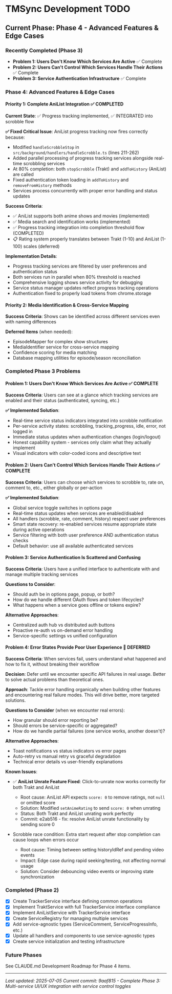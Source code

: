 # TMSync Development TODO

## Current Phase: Phase 4 - Advanced Features & Edge Cases

### Recently Completed (Phase 3)
- **Problem 1: Users Don't Know Which Services Are Active** ✅ Complete
- **Problem 2: Users Can't Control Which Services Handle Their Actions** ✅ Complete
- **Problem 3: Service Authentication Infrastructure** ✅ Complete

### Phase 4: Advanced Features & Edge Cases

#### Priority 1: Complete AniList Integration ✅ COMPLETED
**Current State**: ✅ Progress tracking implemented, ✅ INTEGRATED into scrobble flow

**✅ Fixed Critical Issue**: AniList progress tracking now fires correctly because:
- Modified `handleScrobbleStop` in `src/background/handlers/handleScrobble.ts` (lines 211-262)
- Added parallel processing of progress tracking services alongside real-time scrobbling services
- At 80% completion: both `stopScrobble` (Trakt) and `addToHistory` (AniList) are called
- Fixed authentication token loading in `addToHistory` and `removeFromHistory` methods
- Services process concurrently with proper error handling and status updates

**Success Criteria**: 
- ✅ AniList supports both anime shows and movies (implemented)
- ✅ Media search and identification works (implemented) 
- ✅ Progress tracking integration into completion threshold flow (COMPLETED)
- 📋 Rating system properly translates between Trakt (1-10) and AniList (1-100) scales (deferred)

**Implementation Details**:
- Progress tracking services are filtered by user preferences and authentication status
- Both services run in parallel when 80% threshold is reached
- Comprehensive logging shows service activity for debugging
- Service status manager updates reflect progress tracking operations
- Authentication fixed to properly load tokens from chrome.storage

#### Priority 2: Media Identification & Cross-Service Mapping
**Success Criteria**: Shows can be identified across different services even with naming differences

**Deferred Items** (when needed):
- EpisodeMapper for complex show structures
- MediaIdentifier service for cross-service mapping  
- Confidence scoring for media matching
- Database mapping utilities for episode/season reconciliation

### Completed Phase 3 Problems

#### Problem 1: Users Don't Know Which Services Are Active ✅ COMPLETE
**Success Criteria**: Users can see at a glance which tracking services are enabled and their status (authenticated, syncing, etc.)

**✅ Implemented Solution**:
- Real-time service status indicators integrated into scrobble notification
- Per-service activity states: scrobbling, tracking_progress, idle, error, not logged in
- Immediate status updates when authentication changes (login/logout)
- Honest capability system - services only claim what they actually implement
- Visual indicators with color-coded icons and descriptive text

#### Problem 2: Users Can't Control Which Services Handle Their Actions ✅ COMPLETE
**Success Criteria**: Users can choose which services to scrobble to, rate on, comment to, etc., either globally or per-action

**✅ Implemented Solution**:
- Global service toggle switches in options page 
- Real-time status updates when services are enabled/disabled
- All handlers (scrobble, rate, comment, history) respect user preferences
- Smart state recovery: re-enabled services resume appropriate state during active operations
- Service filtering with both user preference AND authentication status checks
- Default behavior: use all available authenticated services

#### Problem 3: Service Authentication Is Scattered and Confusing
**Success Criteria**: Users have a unified interface to authenticate with and manage multiple tracking services

**Questions to Consider**:
- Should auth be in options page, popup, or both?
- How do we handle different OAuth flows and token lifecycles?
- What happens when a service goes offline or tokens expire?

**Alternative Approaches**:
- Centralized auth hub vs distributed auth buttons
- Proactive re-auth vs on-demand error handling
- Service-specific settings vs unified configuration

#### Problem 4: Error States Provide Poor User Experience 🔄 DEFERRED
**Success Criteria**: When services fail, users understand what happened and how to fix it, without breaking their workflow

**Decision**: Defer until we encounter specific API failures in real usage. Better to solve actual problems than theoretical ones.

**Approach**: Tackle error handling organically when building other features and encountering real failure modes. This will drive better, more targeted solutions.

**Questions to Consider** (when we encounter real errors):
- How granular should error reporting be?
- Should errors be service-specific or aggregated?
- How do we handle partial failures (one service works, another doesn't)?

**Alternative Approaches**:
- Toast notifications vs status indicators vs error pages
- Auto-retry vs manual retry vs graceful degradation
- Technical error details vs user-friendly explanations

**Known Issues**:

- ✅ **AniList Unrate Feature Fixed**: Click-to-unrate now works correctly for both Trakt and AniList
  - Root cause: AniList API expects `score: 0` to remove ratings, not `null` or omitted score
  - Solution: Modified `setAnimeRating` to send `score: 0` when unrating
  - Status: Both Trakt and AniList unrating work perfectly
  - Commit: e2ab516 - fix: resolve AniList unrate functionality by sending score 0

- Scrobble race condition: Extra start request after stop completion can cause loops when errors occur
  - Root cause: Timing between setting historyIdRef and pending video events
  - Impact: Edge case during rapid seeking/testing, not affecting normal usage
  - Solution: Consider debouncing video events or improving state synchronization

### Completed (Phase 2)

- [x] Create TrackerService interface defining common operations
- [x] Implement TraktService with full TrackerService interface compliance
- [x] Implement AniListService with TrackerService interface
- [x] Create ServiceRegistry for managing multiple services
- [x] Add service-agnostic types (ServiceComment, ServiceProgressInfo, etc.)
- [x] Update all handlers and components to use service-agnostic types
- [x] Create service initialization and testing infrastructure

### Future Phases

See CLAUDE.md Development Roadmap for Phase 4 items.

---
*Last updated: 2025-07-05*
*Current commit: 9aaf815 - Complete Phase 3: Multi-service UI/UX integration with service control toggles*
